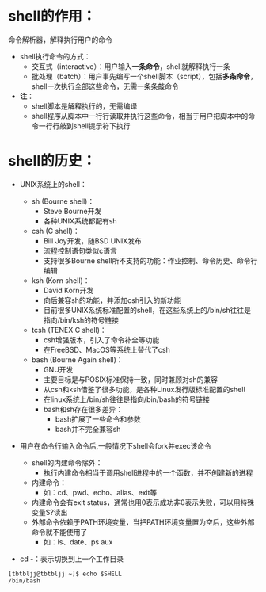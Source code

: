 # shell的作用：
命令解析器，解释执行用户的命令
* shell执行命令的方式：
  * 交互式（interactive）：用户输入**一条命令**，shell就解释执行一条
  * 批处理（batch）：用户事先编写一个shell脚本（script），包括**多条命令**，shell一次执行全部这些命令，无需一条条敲命令
* **注**：
  * shell脚本是解释执行的，无需编译
  * shell程序从脚本中一行行读取并执行这些命令，相当于用户把脚本中的命令一行行敲到shell提示符下执行
# shell的历史：
* UNIX系统上的shell：
  * sh (Bourne shell)：
    * Steve Bourne开发
    * 各种UNIX系统都配有sh
  * csh (C shell)：
    * Bill Joy开发，随BSD UNIX发布
    * 流程控制语句类似c语言
    * 支持很多Bourne shell所不支持的功能：作业控制、命令历史、命令行编辑
  * ksh (Korn shell)：
    * David Korn开发
    * 向后兼容sh的功能，并添加csh引入的新功能
    * 目前很多UNIX系统标准配置的shell，在这些系统上的/bin/sh往往是指向/bin/ksh的符号链接
  * tcsh (TENEX C shell)：
    * csh增强版本，引入了命令补全等功能
    * 在FreeBSD、MacOS等系统上替代了csh
  * bash (Bourne Again shell)：
    * GNU开发
    * 主要目标是与POSIX标准保持一致，同时兼顾对sh的兼容
    * 从csh和ksh借鉴了很多功能，是各种Linux发行版标准配置的shell
    * 在linux系统上/bin/sh往往是指向/bin/bash的符号链接
    * bash和sh存在很多差异：
      * bash扩展了一些命令和参数
      * bash并不完全兼容sh
* 用户在命令行输入命令后,一般情况下shell会fork并exec该命令
  * shell的内建命令除外：
    * 执行内建命令相当于调用shell进程中的一个函数，并不创建新的进程
  * 内建命令：
    * 如：cd、pwd、echo、alias、exit等
  * 内建命令会有exit status，通常也用0表示成功非0表示失败，可以用特殊变量$?读出
  * 外部命令依赖于PATH环境变量，当把PATH环境变量置为空后，这些外部命令就不能使用了
    * 如：ls、date、ps aux
  
* cd -：表示切换到上一个工作目录
```
[tbtbljj@tbtbljj ~]$ echo $SHELL
/bin/bash
```
